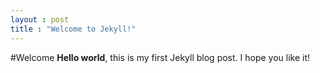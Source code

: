 ```yaml
---
layout : post
title : "Welcome to Jekyll!"
---
```


#Welcome
**Hello world**, this is my first Jekyll blog post.
I hope you like it!
